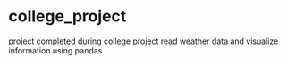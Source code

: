 # college_project
project completed during college
project read weather data and visualize information using pandas
